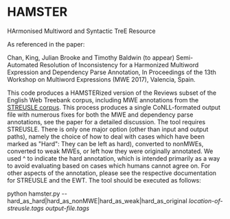 # HAMSTER
HArmonised Multiword and Syntactic TreE Resource

As referenced in the paper:

Chan, King, Julian Brooke and Timothy Baldwin (to appear) Semi-Automated Resolution of Inconsistency for a Harmonized Multiword Expression and Dependency Parse Annotation, In Proceedings of the 13th Workshop on Multiword Expressions (MWE 2017), Valencia, Spain.

This code produces a HAMSTERized version of the Reviews subset of the English Web Treebank corpus, including MWE annotations from the [STREUSLE corpus](http://www.cs.cmu.edu/~ark/LexSem/). This process produces a single CoNLL-formated output file with numerous fixes for both the MWE and dependency parse annotations, see the paper for a detailed discussion. The tool requires STREUSLE. There is only one major option (other than input and output paths), namely the choice of how to deal with cases which have been marked as "Hard": They can be left as hard), converted to nonMWEs, converted to weak MWEs, or left how they were originally annotated. We used ^ to indicate the hard annotation, which is intended primarily as a way to avoid evaluating based on cases which humans cannot agree on. For other aspects of the annotation, please see the respective documentation for STREUSLE and the EWT. The tool should be executed as follows:

python hamster.py --hard_as_hard|hard_as_nonMWE|hard_as_weak|hard_as_original *location-of-streusle.tags* *output-file.tags*  
